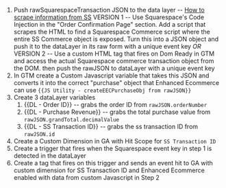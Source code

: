 1. Push rawSquarespaceTransaction JSON to the data layer -- [How to scrape information from SS](https://stackoverflow.com/questions/58053572/scraping-information-from-a-script-tag-using-javascript/64887166#64887166)
VERSION 1 -- Use Squarespace's Code Injection in the "Order Confirmation Page" section.
Add a script that scrapes the HTML to find a Squarespace Commerce script where the entire SS Commerce object is exposed. Turn this into a JSON object and push it to the dataLayer in its raw form with a unique event key
*OR*
VERSION 2 -- Use a custom HTML tag that fires on Dom Ready in GTM and access the actual Squarespace commerce transaction object from the DOM. then push the rawJSON to dataLayer with a unique event key
2. In GTM create a Custom Javascript variable that takes this JSON and converts it into the correct "purchase" object that Enhanced Ecommerce can use `{{JS Utility - createEECPurchaseObj from rawJSON}}`
3. Create 3 dataLayer variables
	1. {{DL - Order ID}} -- grabs the order ID from `rawJSON.orderNumber`
	2. {{DL - Purchase Revenue}} -- grabs the total purchase value from `rawJSON.grandTotal.decimalValue`
	3. {{DL - SS Transaction ID}} -- grabs the ss transaction ID from `rawJSON.id`
4. Create a Custom Dimension in GA with Hit Scope for `SS Transaction ID`
5. Create a trigger that fires when the Squarespace event key in step 1 is detected in the dataLayer
6. Create a tag that fires on this trigger and sends an event hit to GA with custom dimension for SS Transaction ID and Enhanced Ecommerce enabled with data from custom Javascript in Step 2